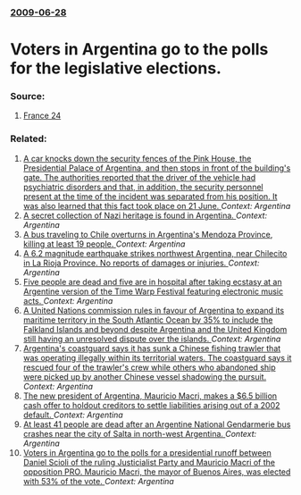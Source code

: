 ### [2009-06-28](/news/2009/06/28/index.md)

#  Voters in Argentina go to the polls for the legislative elections. 




### Source:

1. [France 24](http://www.france24.com/en/20090628-end-line-kirchner-dynasty-argentina-elections)

### Related:

1. [A car knocks down the security fences of the Pink House, the Presidential Palace of Argentina, and then stops in front of the building's gate. The authorities reported that the driver of the vehicle had psychiatric disorders and that, in addition, the security personnel present at the time of the incident was separated from his position. It was also learned that this fact took place on 21 June. ](/news/2017/06/29/a-car-knocks-down-the-security-fences-of-the-pink-house-the-presidential-palace-of-argentina-and-then-stops-in-front-of-the-building-s-gat.md) _Context: Argentina_
2. [A secret collection of Nazi heritage is found in Argentina. ](/news/2017/06/20/a-secret-collection-of-nazi-heritage-is-found-in-argentina.md) _Context: Argentina_
3. [A bus traveling to Chile overturns in Argentina's Mendoza Province, killing at least 19 people. ](/news/2017/02/18/a-bus-traveling-to-chile-overturns-in-argentina-s-mendoza-province-killing-at-least-19-people.md) _Context: Argentina_
4. [A 6.2 magnitude earthquake strikes northwest Argentina, near Chilecito in La Rioja Province. No reports of damages or injuries. ](/news/2016/11/13/a-6-2-magnitude-earthquake-strikes-northwest-argentina-near-chilecito-in-la-rioja-province-no-reports-of-damages-or-injuries.md) _Context: Argentina_
5. [Five people are dead and five are in hospital after taking ecstasy at an Argentine version of the Time Warp Festival featuring electronic music acts. ](/news/2016/04/16/five-people-are-dead-and-five-are-in-hospital-after-taking-ecstasy-at-an-argentine-version-of-the-time-warp-festival-featuring-electronic-mu.md) _Context: Argentina_
6. [A United Nations commission rules in favour of Argentina to expand its maritime territory in the South Atlantic Ocean by 35% to include the Falkland Islands and beyond despite Argentina and the United Kingdom still having an unresolved dispute over the islands. ](/news/2016/03/29/a-united-nations-commission-rules-in-favour-of-argentina-to-expand-its-maritime-territory-in-the-south-atlantic-ocean-by-35-to-include-the.md) _Context: Argentina_
7. [Argentina's coastguard says it has sunk a Chinese fishing trawler that was operating illegally within its territorial waters. The coastguard says it rescued four of the trawler's crew while others who abandoned ship were picked up by another Chinese vessel shadowing the pursuit. ](/news/2016/03/15/argentina-s-coastguard-says-it-has-sunk-a-chinese-fishing-trawler-that-was-operating-illegally-within-its-territorial-waters-the-coastguard.md) _Context: Argentina_
8. [The new president of Argentina, Mauricio Macri, makes a $6.5 billion cash offer to holdout creditors to settle liabilities arising out of a 2002 default. ](/news/2016/02/5/the-new-president-of-argentina-mauricio-macri-makes-a-6-5-billion-cash-offer-to-holdout-creditors-to-settle-liabilities-arising-out-of-a.md) _Context: Argentina_
9. [At least 41 people are dead after an Argentine National Gendarmerie bus crashes near the city of Salta in north-west Argentina. ](/news/2015/12/14/at-least-41-people-are-dead-after-an-argentine-national-gendarmerie-bus-crashes-near-the-city-of-salta-in-north-west-argentina.md) _Context: Argentina_
10. [Voters in Argentina go to the polls for a presidential runoff between Daniel Scioli of the ruling Justicialist Party and Mauricio Macri of the opposition PRO.  Mauricio Macri, the mayor of Buenos Aires, was elected with 53% of the vote. ](/news/2015/11/22/voters-in-argentina-go-to-the-polls-for-a-presidential-runoff-between-daniel-scioli-of-the-ruling-justicialist-party-and-mauricio-macri-of-t.md) _Context: Argentina_
